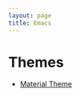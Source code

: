```yaml
---
layout: page
title: Emacs
---
```


# Themes

- [Material Theme](https://emacsthemes.com/themes/material-theme.html)
